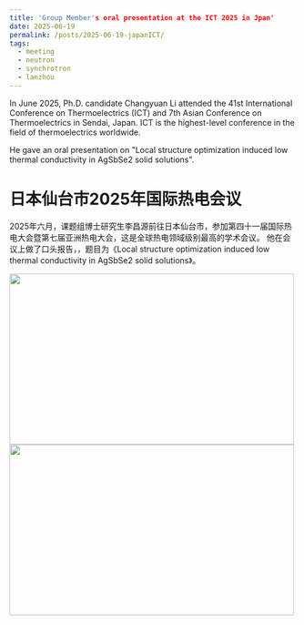 ```yaml
---
title: 'Group Member's oral presentation at the ICT 2025 in Jpan'
date: 2025-06-19
permalink: /posts/2025-06-19-japanICT/
tags:
  - meeting
  - neutron
  - synchrotron
  - lanzhou
---
```


In June 2025, Ph.D. candidate Changyuan Li attended the 41st International Conference on Thermoelectrics (ICT) and 7th Asian Conference on Thermoelectrics in Sendai, Japan.
ICT is the highest-level conference in the field of thermoelectrics worldwide.

He gave an oral presentation on "Local structure optimization induced low thermal conductivity in AgSbSe2 solid solutions".

日本仙台市2025年国际热电会议
======

2025年六月，课题组博士研究生李昌源前往日本仙台市，参加第四十一届国际热电大会暨第七届亚洲热电大会，这是全球热电领域级别最高的学术会议。
他在会议上做了口头报告，，题目为《Local structure optimization induced low thermal conductivity in AgSbSe2 solid solutions》。


<image align="left" width="500" height="300" src="/images/news/202506japanICT-1.jpg"></image>
<br>
<br>
<br>
<br>
<br>
<br>
<br>
<image align="left" width="500" height="300" src="/images/news/202506japanICT-2.jpg"></image>
